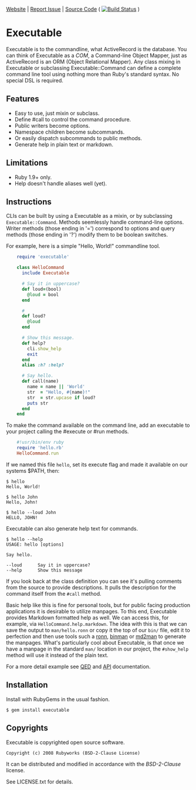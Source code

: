 [Website](http://rubyworks.github.com/executable) |
[Report Issue](http://github.com/rubyworks/executable/features) |
[Source Code](http://github.com/rubyworks/executable)
( [![Build Status](https://secure.travis-ci.org/rubyworks/indexer.png)](http://travis-ci.org/rubyworks/indexer) )


# Executable

Executable is to the commandline, what ActiveRecord is the database. 
You can think of Executable as a *COM*, a Command-line Object Mapper,
just as ActiveRecord is an ORM (Object Relational Mapper). Any class
mixing in Executable or subclassing Executable::Command can define
a complete command line tool using nothing more than Ruby's standard
syntax. No special DSL is required. 


## Features

* Easy to use, just mixin or subclass.
* Define #call to control the command procedure.
* Public writers become options.
* Namespace children become subcommands.
* Or easily dispatch subcommands to public methods.
* Generate help in plain text or markdown.


## Limitations

* Ruby 1.9+ only.
* Help doesn't handle aliases well (yet).


## Instructions

CLIs can be built by using a Executable as a mixin, or by subclassing 
`Executable::Command`. Methods seemlessly handle command-line options.
Writer methods (those ending in '=') correspond to options and query
methods (those ending in '?') modify them to be boolean switches. 

For example, here is a simple "Hello, World!" commandline tool.

```ruby
    require 'executable'

    class HelloCommand
      include Executable

      # Say it in uppercase?
      def loud=(bool)
        @loud = bool
      end

      #
      def loud?
        @loud
      end

      # Show this message.
      def help?
        cli.show_help
        exit
      end
      alias :h? :help?

      # Say hello.
      def call(name)
        name = name || 'World'
        str  = "Hello, #{name}!"
        str  = str.upcase if loud?
        puts str
      end
    end
```

To make the command available on the command line, add an executable
to your project calling the #execute or #run methods.

```ruby
    #!usr/bin/env ruby
    require 'hello.rb'
    HelloCommand.run
```

If we named this file `hello`, set its execute flag and made it available
on our systems $PATH, then:

    $ hello
    Hello, World!

    $ hello John
    Hello, John!

    $ hello --loud John
    HELLO, JOHN!

Executable can also generate help text for commands.

    $ hello --help
    USAGE: hello [options]

    Say hello.

    --loud      Say it in uppercase?
    --help      Show this message

If you look back at the class definition you can see it's pulling
comments from the source to provide descriptions. It pulls the 
description for the command itself from the `#call` method.

Basic help like this is fine for personal tools, but for public facing
production applications it is desirable to utilize manpages. To this end,
Executable provides Markdown formatted help as well. We can access this,
for example, via `HelloCommand.help.markdown`. The idea with this is that
we can save the output to `man/hello.ronn` or copy it the top of our `bin/`
file, edit it to perfection and then use tools such a [ronn](https://github.com/rtomayko/ronn),
[binman](https://github.com/sunaku/binman) or [md2man](https://github.com/sunaku/md2man)
to generate the manpages. What's particularly cool about Executable,
is that once we have a manpage in the standard `man/` location in our project,
the `#show_help` method will use it instead of the plain text.

For a more detail example see [QED](demo.html)
and [API](http://rubydoc.info/gems/executable/frames) documentation.


## Installation

Install with RubyGems in the usual fashion.

    $ gem install executable


## Copyrights

Executable is copyrighted open source software.

    Copyright (c) 2008 Rubyworks (BSD-2-Clause License)

It can be distributed and modified in accordance with the *BSD-2-Clause* license.

See LICENSE.txt for details.
